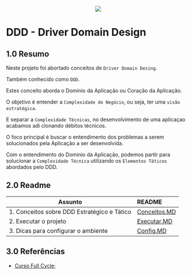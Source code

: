 <p align="center">
<img src="https://img.shields.io/badge/status-Em Desenvolvimento-green"/>
</p>   

# DDD - Driver Domain Design

## 1.0 Resumo

Neste projeto foi abortado conceitos de `Driver Domain Desing`.

Também conhecido como `DDD`.

Estes conceito aborda o Dominio da Aplicação ou Coração da Aplicação.

O objetivo é entender a `Complexidade do Negócio`, ou seja, ter uma `visão estratégica`.

E separar a `Complexidade Técnicas`, no desenvolvimento de uma aplicaçao acabamos adi clonando débitos técnicos.

O foco principal é buscar o entendimento dos problemas a serem solucionados pela Aplicação a ser desenvolvida.

Com o entendimento do Dominio da Aplicação, podemos partir para solucionar a `Complexidade Técnica` utilizando os `Elementos Táticos` abordados pelo DDD.


## 2.0 Readme

|  Assunto                                     | README                                              |
| -------------------------------------------- |:----------------------------------------------------|
| 1. Conceitos sobre DDD Estratégico e Tático  | [Conceitos.MD](/readme/CONCEITOS.MD)                |
| 2. Executar o projeto                        | [Executar.MD](/readme/EXECUTAR.MD)                  |
| 3. Dicas para configurar o ambiente          | [Config.MD](/readme/CONFIG.MD)                      |                             


## 3.0 Referências

- [Curso Full Cycle](https://fullcycle.com.br/);